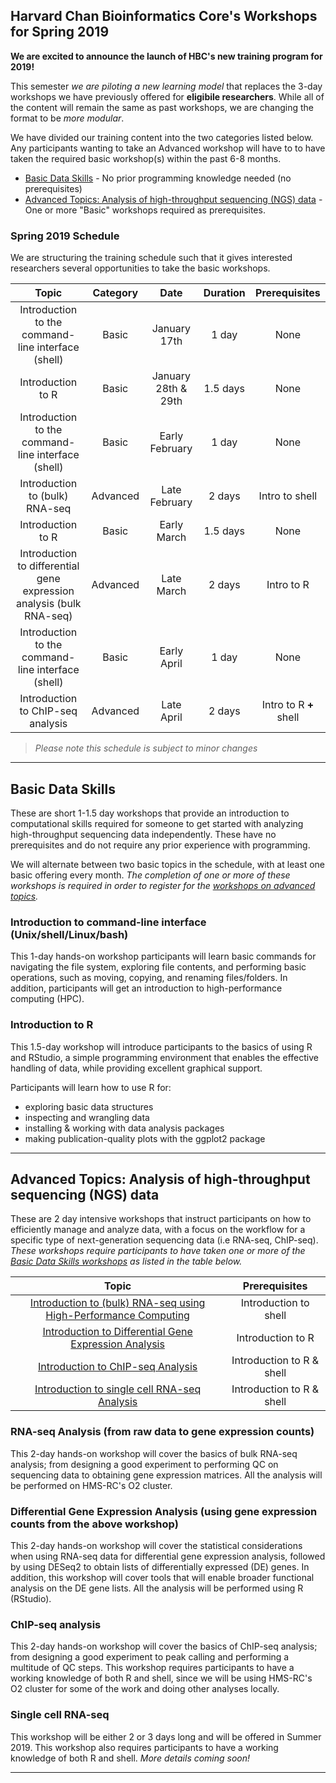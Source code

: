 ## Harvard Chan Bioinformatics Core's Workshops for Spring 2019

**We are excited to announce the launch of HBC's new training program for 2019!**

This semester *we are piloting a new learning model* that replaces the 3-day workshops we have previously offered for **eligibile researchers**. While all of the content will remain the same as past workshops, we are changing the format to be *more modular*. 

We have divided our training content into the two categories listed below. Any participants wanting to take an Advanced workshop will have to to have taken the required basic workshop(s) within the past 6-8 months. 

* [Basic Data Skills](#basic-data-skills) - No prior programming knowledge needed (no prerequisites)
* [Advanced Topics: Analysis of high-throughput sequencing (NGS) data](#advanced-topics-analysis-of-high-throughput-sequencing-ngs-data) - One or more "Basic" workshops required as prerequisites.

### Spring 2019 Schedule

We are structuring the training schedule such that it gives interested researchers several opportunities to take the basic workshops. 

| Topic | Category | Date | Duration | Prerequisites |
| :----: | :----: | :----: | :----: | :----: |
| Introduction to the command-line interface (shell) | Basic | January 17th | 1 day | None |
| Introduction to R | Basic | January 28th & 29th | 1.5 days | None |
| Introduction to the command-line interface (shell) | Basic | Early February | 1 day | None |
| Introduction to (bulk) RNA-seq | Advanced | Late February | 2 days | Intro to shell |
| Introduction to R | Basic | Early March | 1.5 days | None |
| Introduction to differential gene expression analysis (bulk RNA-seq) | Advanced | Late March | 2 days | Intro to R |
| Introduction to the command-line interface (shell) | Basic | Early April | 1 day | None |
| Introduction to ChIP-seq analysis | Advanced | Late April | 2 days | Intro to R **+** shell |

> *Please note this schedule is subject to minor changes*

***

## Basic Data Skills

These are short 1-1.5 day workshops that provide an introduction to computational skills required for someone to get started with analyzing high-throughput sequencing data independently. These have no prerequisites and do not require any prior experience with programming. 

We will alternate between two basic topics in the schedule, with at least one basic offering every month. *The completion of one or more of these workshops is required in order to register for the [workshops on advanced topics](#advanced-topics-analysis-of-high-throughput-sequencing-ngs-data).*

### Introduction to command-line interface (Unix/shell/Linux/bash)

This 1-day hands-on workshop participants will learn basic commands for navigating the file system, exploring file contents, and performing basic operations, such as moving, copying, and renaming files/folders. In addition, participants will get an introduction to high-performance computing (HPC).

### Introduction to R
This 1.5-day workshop will introduce participants to the basics of using R and RStudio, a simple programming environment that enables the effective handling of data, while providing excellent graphical support.

Participants will learn how to use R for:
* exploring basic data structures
* inspecting and wrangling data
* installing & working with data analysis packages
* making publication-quality plots with the ggplot2 package

***

## Advanced Topics: Analysis of high-throughput sequencing (NGS) data

These are 2 day intensive workshops that instruct participants on how to efficiently manage and analyze data, with a focus
on the workflow for a specific type of next-generation sequencing data (i.e RNA-seq, ChIP-seq). *These workshops require participants to have taken one or more of the [Basic Data Skills workshops](#basic-data-skills) as listed in the table below.*

| Topic | Prerequisites |
| :----: | :----: |
| [Introduction to (bulk) RNA-seq using High-Performance Computing](#rna-seq-analysis-from-raw-data-to-gene-expression-counts) |  Introduction to shell |
| [Introduction to Differential Gene Expression Analysis](#differential-gene-expression-analysis-using-gene-expression-counts-from-the-above-workshop)  |  Introduction to R  |
| [Introduction to ChIP-seq Analysis](#chip-seq-analysis) |  Introduction to R & shell |
| [Introduction to single cell RNA-seq Analysis](#single-cell-rna-seq) | Introduction to R & shell |

### RNA-seq Analysis (from raw data to gene expression counts)
This 2-day hands-on workshop will cover the basics of bulk RNA-seq analysis; from designing a good experiment to performing QC on sequencing data to obtaining gene expression matrices. All the analysis will be performed on HMS-RC's O2 cluster.

### Differential Gene Expression Analysis (using gene expression counts from the above workshop)
This 2-day hands-on workshop will cover the statistical considerations when using RNA-seq data for differential gene expression analysis, followed by using DESeq2 to obtain lists of differentially expressed (DE) genes. In addition, this workshop will cover tools that will enable broader functional analysis on the DE gene lists. All the analysis will be performed using R (RStudio).

### ChIP-seq analysis
This 2-day hands-on workshop will cover the basics of ChIP-seq analysis; from designing a good experiment to peak calling and performing a multitude of QC steps. This workshop requires participants to have a working knowledge of both R and shell, since we will be using HMS-RC's O2 cluster for some of the work and doing other analyses locally.

### Single cell RNA-seq
This workshop will be either 2 or 3 days long and will be offered in Summer 2019. This workshop also requires participants to have a working knowledge of both R and shell. *More details coming soon!*

***
